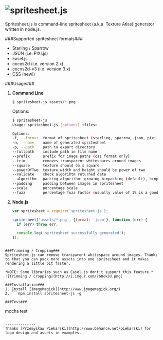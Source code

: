 ![spritesheet.js](http://i.imgur.com/RcHZ2qZ.png)
==============

Spritesheet.js is command-line spritesheet (a.k.a. Texture Atlas) generator written in node.js.

###Supported spritesheet formats###
* Starling / Sparrow
* JSON (i.e. PIXI.js)
* Easel.js
* cocos2d (i.e. version 2.x)
* cocos2d-v3 (i.e. version 3.x) 
* CSS (new!)

###Usage###
1. **Command Line**
    ```bash
    $ spritesheet-js assets/*.png
    ```
    Options:
    ```bash
    $ spritesheet-js
    Usage: spritesheet-js [options] <files>
	
	Options:
    -f, --format  format of spritesheet (starling, sparrow, json, pixi.js, easel.js, cocos2d)                                                      [default: "json"]
    -n, --name    name of generated spritesheet                                                                                                    [default: "spritesheet"]
    -p, --path    path to export directory                                                                                                         [default: "."]
    --fullpath    include path in file name                                                                                                        [default: false]
    --prefix      prefix for image paths (css format only)                                                                                         [default: ""]
    --trim        removes transparent whitespaces around images                                                                                    [default: false]
    --square      texture should be s square                                                                                                       [default: false]
    --powerOfTwo  texture width and height should be power of two                                                                                  [default: false]
    --validate    check algorihtm returned data                                                                                                    [default: false]
    --algorithm   packing algorithm: growing-binpacking (default), binpacking (requires passing width and height options), vertical or horizontal  [default: "growing-binpacking"]
    --padding     padding between images in spritesheet                                                                                            [default: 0]
    --scale       percentage scale                                                                                                                 [default: "100%"]
    --fuzz        percentage fuzz factor (usually value of 1% is a good choice)                                                                    [default: ""]
    ```
2. **Node.js**
    ```javascript
    var spritesheet = require('spritesheet-js');
    
    spritesheet('assets/*.png', {format: 'json'}, function (err) {
      if (err) throw err;

      console.log('spritesheet successfully generated');
    });
  ```
  
###Trimming / Cropping###
Spritesheet.js can remove transparent whitespace around images. Thanks to that you can pack more assets into one spritesheet and it makes rendering a little bit faster.

*NOTE: Some libraries such as Easel.js dont't support this feature.*
![Trimming / Cropping](http://i.imgur.com/76OokJU.png)

###Installation###
1. Install [ImageMagick](http://www.imagemagick.org/)
2. ```npm install spritesheet-js -g```

###Test###
```
mocha test
```

--------------
Thanks [Przemysław Piekarski](http://www.behance.net/piekarski) for logo design and assets in examples.
